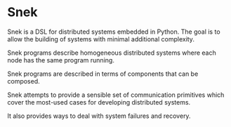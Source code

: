 # Snek

Snek is a DSL for distributed systems embedded in Python. The goal is
to allow the building of systems with minimal additional complexity.

Snek programs describe homogeneous distributed systems where each node
has the same program running.

Snek programs are described in terms of components that can
be composed.

Snek attempts to provide a sensible set of communication primitives
which cover the most-used cases for developing distributed systems.

It also provides ways to deal with system failures and recovery.


